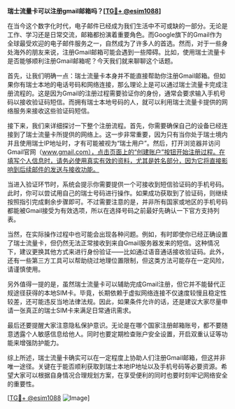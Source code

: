 **瑞士流量卡可以注册gmail邮箱吗？[[TG💪+ @esim1088](https://t.me/s/esim1088)]**

在当今这个数字化时代，电子邮件已经成为我们生活中不可或缺的一部分。无论是工作、学习还是日常交流，邮箱都扮演着重要角色。而Google旗下的Gmail作为全球最受欢迎的电子邮件服务之一，自然成为了许多人的首选。然而，对于一些身处海外的朋友来说，注册Gmail邮箱可能会遇到一些障碍。比如，使用瑞士流量卡是否能够顺利注册Gmail邮箱呢？今天我们就来聊聊这个话题。

首先，让我们明确一点：瑞士流量卡本身并不能直接帮助你注册Gmail邮箱。但如果你有瑞士本地的电话号码和网络连接，那么理论上是可以通过瑞士流量卡完成注册流程的。这是因为Gmail的注册过程需要验证你的身份，通常会要求输入手机号码以接收验证码短信。而拥有瑞士本地号码的人，就可以利用瑞士流量卡提供的网络服务来接收这些验证码短信。

接下来，我们来详细探讨一下整个注册流程。首先，你需要确保自己的设备已经连接到了瑞士流量卡所提供的网络上。这一步非常重要，因为只有当你处于瑞士境内并且使用瑞士IP地址时，才有可能被视为“瑞士用户”。然后，打开浏览器并访问Gmail官网（www.gmail.com），点击页面上的“创建账户”按钮开始注册过程。在填写个人信息时，请务必使用真实有效的资料，尤其是姓名部分，因为它将直接影响到后续邮件的发送与接收功能。

当进入验证环节时，系统会提示你需要提供一个可接收到短信验证码的手机号码。此时，你可以尝试用自己的瑞士号码进行操作。如果成功获取到了验证码，则继续按照指引完成剩余步骤即可。不过需要注意的是，并非所有国家或地区的手机号码都能被Gmail接受为有效选项，所以在选择号码之前最好先确认一下官方支持列表。

当然，在实际操作过程中也可能会出现各种问题。例如，有时即使你已经正确设置了瑞士流量卡，但仍然无法正常接收到来自Gmail服务器发来的短信。这种情况下，建议更换其他方式来进行身份验证——比如通过语音通话接收验证码。此外，还有一些第三方工具可以帮助绕过地理位置限制，但这类方法可能存在一定风险，请谨慎使用。

另外值得一提的是，虽然瑞士流量卡可以辅助完成Gmail注册，但它并不能替代正规途径获得的本地SIM卡。毕竟，长期依赖于虚拟网络连接不仅速度较慢且稳定性较差，还可能违反当地法律法规。因此，如果条件允许的话，还是建议大家尽量申请一张真正的瑞士SIM卡来满足日常通讯需求。

最后还要提醒大家注意隐私保护意识。无论是在哪个国家注册邮箱账号，都不要随意透露个人敏感信息给他人。同时也要定期检查账户安全设置，开启双重认证等功能来增强防护能力。

综上所述，瑞士流量卡确实可以在一定程度上协助人们注册Gmail邮箱，但这并非唯一途径。关键在于能否顺利获取到瑞士本地IP地址以及手机号码等必要资源。希望大家可以根据自身情况合理规划方案，在享受便利的同时也要时刻牢记网络安全的重要性。

[[TG💪+ @esim1088](https://t.me/s/esim1088) ![Image](https://i.postimg.cc/4NQfJmqS/Snipaste-2025-05-13-00-14-12.png)]